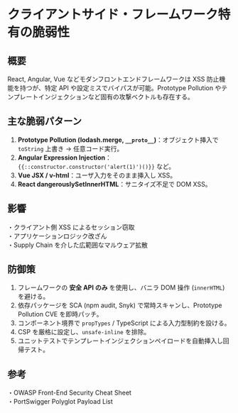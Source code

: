 # クライアントサイド・フレームワーク特有の脆弱性

## 概要
React, Angular, Vue などモダンフロントエンドフレームワークは XSS 防止機能を持つが、特定 API や設定ミスでバイパスが可能。Prototype Pollution やテンプレートインジェクションなど固有の攻撃ベクトルも存在する。

## 主な脆弱パターン
1. **Prototype Pollution (lodash.merge, `__proto__`)**：オブジェクト挿入で `toString` 上書き → 任意コード実行。  
2. **Angular Expression Injection**：`{{::constructor.constructor('alert(1)')()}}` など。  
3. **Vue JSX / v-html**：ユーザ入力をそのまま挿入し XSS。  
4. **React dangerouslySetInnerHTML**：サニタイズ不足で DOM XSS。

## 影響
・クライアント側 XSS によるセッション窃取  
・アプリケーションロジック改ざん  
・Supply Chain を介した広範囲なマルウェア拡散

## 防御策
1. フレームワークの **安全 API のみ** を使用し、バニラ DOM 操作 (`innerHTML`) を避ける。  
2. 依存パッケージを SCA (npm audit, Snyk) で常時スキャンし、Prototype Pollution CVE を即時パッチ。  
3. コンポーネント境界で `propTypes` / TypeScript による入力型制約を設ける。  
4. CSP を厳格に設定し、`unsafe-inline` を排除。  
5. ユニットテストでテンプレートインジェクションペイロードを自動挿入し回帰テスト。

## 参考
・OWASP Front-End Security Cheat Sheet  
・PortSwigger Polyglot Payload List  
